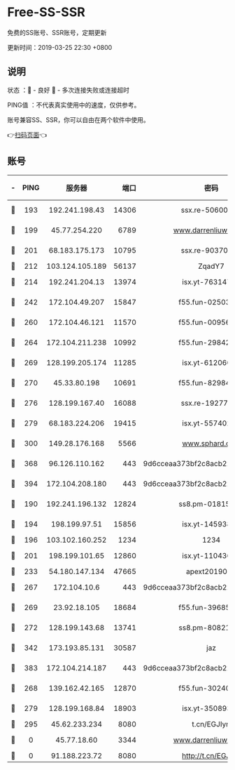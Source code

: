 # Free-SS-SSR

免费的SS账号、SSR账号，定期更新

更新时间：2019-03-25 22:30 +0800

## 说明

状态     ：🙂 - 良好 🙁 - 多次连接失败或连接超时

PING值   ：不代表真实使用中的速度，仅供参考。

账号兼容SS、SSR，你可以自由在两个软件中使用。

👉[扫码页面](https://liesauer.github.io/Free-SS-SSR/)👈

## 账号

|-|PING|服务器|端口|密码|加密方式|区域|
|:----:|:----:|:-----:|-----:|:----:|:----:|:----:|
|🙂|193|192.241.198.43|14306|ssx.re-50600808|aes-256-cfb|US|
|🙂|199|45.77.254.220|6789|www.darrenliuwei.com|aes-256-cfb|SG|
|🙂|201|68.183.175.173|10795|ssx.re-90370518|aes-256-cfb|US|
|🙂|212|103.124.105.189|56137|ZqadY7|chacha20|CN|
|🙂|214|192.241.204.13|13974|isx.yt-76314736|aes-256-cfb|US|
|🙂|242|172.104.49.207|15847|f55.fun-02503787|aes-256-cfb|SG|
|🙂|260|172.104.46.121|11570|f55.fun-00956881|aes-256-cfb|SG|
|🙂|264|172.104.211.238|10992|f55.fun-29842586|aes-256-cfb|US|
|🙂|269|128.199.205.174|11285|isx.yt-61206082|aes-256-cfb|SG|
|🙂|270|45.33.80.198|10691|f55.fun-82984972|aes-256-cfb|US|
|🙂|276|128.199.167.40|16088|ssx.re-19277467|aes-256-cfb|SG|
|🙂|279|68.183.224.206|19415|isx.yt-55740244|aes-256-cfb|SG|
|🙂|300|149.28.176.168|5566|www.sphard.com|aes-256-cfb|AU|
|🙂|368|96.126.110.162|443|9d6cceaa373bf2c8acb22e60b6a58be6|aes-256-cfb|US|
|🙂|394|172.104.208.180|443|9d6cceaa373bf2c8acb22e60b6a58be6|aes-256-cfb|US|
|🙂|190|192.241.196.132|12824|ss8.pm-01815174|aes-256-cfb|US|
|🙂|194|198.199.97.51|15856|isx.yt-14593814|aes-256-cfb|US|
|🙂|196|103.102.160.252|1234|1234|rc4-md5|JP|
|🙂|201|198.199.101.65|12860|isx.yt-11043680|aes-256-cfb|US|
|🙂|233|54.180.147.134|47665|apext2019001|chacha20|KR|
|🙂|267|172.104.10.6|443|9d6cceaa373bf2c8acb22e60b6a58be6|aes-256-cfb|US|
|🙂|269|23.92.18.105|18684|f55.fun-39685048|aes-256-cfb|US|
|🙂|272|128.199.143.68|13741|ss8.pm-80821206|aes-256-cfb|SG|
|🙂|342|173.193.85.131|30587|jaz|aes-256-cfb|US|
|🙂|383|172.104.214.187|443|9d6cceaa373bf2c8acb22e60b6a58be6|aes-256-cfb|US|
|🙁|268|139.162.42.165|12870|f55.fun-30240273|aes-256-cfb|SG|
|🙁|279|128.199.168.84|18903|isx.yt-35089368|aes-256-cfb|SG|
|🙁|295|45.62.233.234|8080|t.cn/EGJIyrl|rc4-md5|CA|
|🙁|0|45.77.18.60|3344|www.darrenliuwei.com|aes-256-cfb|JP|
|🙁|0|91.188.223.72|8080|http://t.cn/EGJIyrl|rc4-md5|RU|

